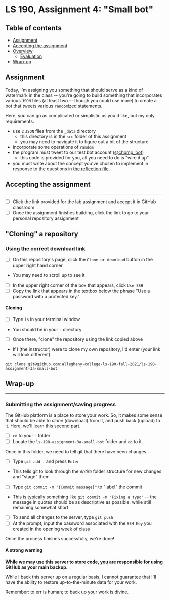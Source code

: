 # LS 190, Assignment 4: "Small bot"

## Table of contents


* [Assignment](#Assignment)
* [Accepting the assignment](#Accepting-the-assignment)
* [Overview](#Overview)
  * [Evaluation](#Evaluation)
* [Wrap-up](#Wrap-up)

## Assignment

Today, I'm assigning you something that should serve as a kind of watermark in the class -- you're going to build something that incorporates various `JSON` files (at least two -- though you could use more) to create a bot that tweets various `random`ized statements. 

Here, you can go as complicated or simplistic as you'd like, but my only requirements:

* use `2` `JSON` files from the `_data` directory
  * this directory is in the `src` folder of this assignment
  * you may need to navigate it to figure out a bit of the structure
* incorporate some operations of `random`
* the program must tweet to our test bot account ([@chomp_bot](https://twitter.com/chomp_bot))
  * this code is provided for you, all you need to do is "wire it up"
* you must write about the concept you've chosen to implement in response to the questions in [the reflection file](writing/reflection.md).

## Accepting the assignment

---

- [ ] Click the link provided for the lab assignment and accept it in GitHub classroom
- [ ] Once the assignment finishes building, click the link to go to your personal repository assignment

## "Cloning" a repository

### Using the correct download link

- [ ] On this repository's page, click the `Clone or download` button in the upper right hand corner
* You may need to scroll up to see it
- [ ] In the upper right corner of the box that appears, click `Use SSH`
- [ ] Copy the link that appears in the textbox below the phrase "Use a password with a protected key."

#### Cloning

* [ ] Type `ls` in your terminal window
* You should be in your `~` directory
- [ ] Once there, "clone" the repository using the link copied above
* If I (the instructor) were to clone my own repository, I'd enter (your link will look different):

```
git clone git@github.com:allegheny-college-ls-190-fall-2021/ls-190-assignment-3a-small-bot
```

## Wrap-up

---

### Submitting the assignment/saving progress

The GitHub platform is a place to store your work. So, it makes some sense that should be able to _clone_ (download) from it, and push back (upload) to it. Here, we'll learn this second part.

- [ ] `cd` to your `~` folder
- [ ] Locate the `ls-190-assignment-3a-small-bot` folder and `cd` to it.

Once in this folder, we need to tell git that there have been changes.

- [ ] Type `git add .` and press `Enter`
* This tells git to look through the _entire_ folder structure for new changes and "stage" them

- [ ] Type `git commit -m "{Commit message}"` to "label" the commit
* This is typically something like `git commit -m "Fixing a typo"` -- the message in quotes should be as descriptive as possible, while still remaining somewhat short

- [ ] To send all changes to the server, type `git push`
- [ ] At the prompt, input the password associated with the `SSH Key` you created in the opening week of class

Once the process finishes successfully, we're done!

#### A strong warning

<div class="alert alert-block alert-danger">
    <p><strong>While we may use this server to store code, <u>you</u> are responsible for using GitHub as your main backup.</strong></p>
    <p>While I back this server up on a regular basis, I cannot guarantee that I'll have the ability to restore up-to-the-minute data for your work.</p>
    <p>Remember: to err is human; to back up your work is divine.</p>
</div>
